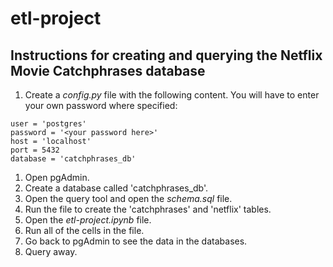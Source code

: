 # etl-project

## Instructions for creating and querying the Netflix Movie Catchphrases database

1. Create a *config.py* file with the following content. You will have to enter your own password where specified:
```
user = 'postgres'
password = '<your password here>'
host = 'localhost'
port = 5432
database = 'catchphrases_db'
```
1. Open pgAdmin.
1. Create a database called 'catchphrases_db'.
1. Open the query tool and open the *schema.sql* file.
1. Run the file to create the 'catchphrases' and 'netflix' tables.
1. Open the *etl-project.ipynb* file.
1. Run all of the cells in the file.
1. Go back to pgAdmin to see the data in the databases.
1. Query away.